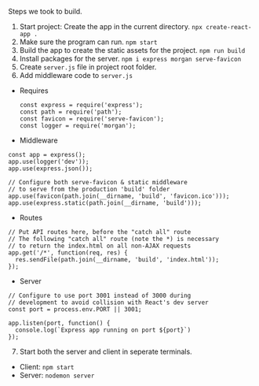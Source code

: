Steps we took to build.

1. Start project: Create the app in the current directory. ```npx create-react-app .```
2. Make sure the program can run. ```npm start```
3. Build the app to create the static assets for the project. ```npm run build```
4. Install packages for the server. ```npm i express morgan serve-favicon```
5. Create ```server.js``` file in project root folder.
6. Add middleware code to ```server.js```
  - Requires
    ```
    const express = require('express');
    const path = require('path');
    const favicon = require('serve-favicon');
    const logger = require('morgan');
    ```
  - Middleware
  ```
  const app = express();
  app.use(logger('dev'));
  app.use(express.json());

  // Configure both serve-favicon & static middleware
  // to serve from the production 'build' folder
  app.use(favicon(path.join(__dirname, 'build', 'favicon.ico')));
  app.use(express.static(path.join(__dirname, 'build')));
  ```
  - Routes
  ```
  // Put API routes here, before the "catch all" route
  // The following "catch all" route (note the *) is necessary
  // to return the index.html on all non-AJAX requests
  app.get('/*', function(req, res) {
    res.sendFile(path.join(__dirname, 'build', 'index.html'));
  });
  ```
  - Server
  ```
  // Configure to use port 3001 instead of 3000 during
  // development to avoid collision with React's dev server
  const port = process.env.PORT || 3001;

  app.listen(port, function() {
    console.log(`Express app running on port ${port}`)
  });
  ```
7. Start both the server and client in seperate terminals.
  - Client: ```npm start```
  - Server: ```nodemon server```
